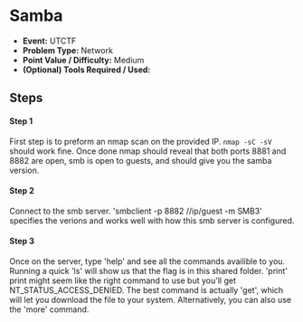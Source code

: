 # Samba
* **Event:** UTCTF
* **Problem Type:** Network
* **Point Value / Difficulty:** Medium
* **(Optional) Tools Required / Used:**

## Steps
#### Step 1
First step is to preform an nmap scan on the provided IP. `nmap -sC -sV` should work fine. Once done nmap should reveal that both ports 8881 and 8882 are open, smb is open to guests, and should give you the samba version.

#### Step 2
Connect to the smb server. 'smbclient -p 8882 //ip/guest -m SMB3' specifies the verions and works well with how this smb server is configured.

#### Step 3
Once on the server, type 'help' and see all the commands availible to you. Running a quick 'ls' will show us that the flag is in this shared folder. 'print' print might seem like the right command to use but you'll get NT_STATUS_ACCESS_DENIED. The best command is actually 'get', which will let you download the file to your system. Alternatively, you can also use the 'more' command.
